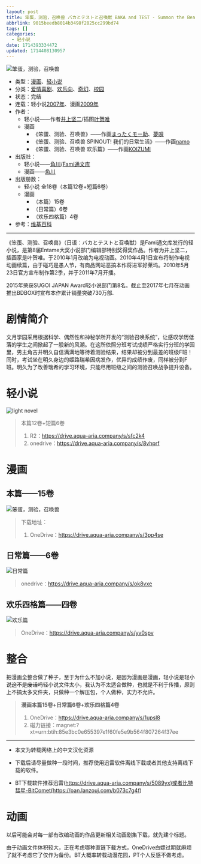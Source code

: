 ```yaml
---
layout: post
title: 笨蛋，测验，召唤兽 バカとテストと召喚獣 BAKA and TEST - Summon the Beasts -
abbrlink: 9015beedb8014b3498f2825cc299bd74
tags: []
categories:
  - 轻小说
date: 1714393334472
updated: 1714408130957
---
```


![笨蛋，测验，召唤兽](https://img.20000207.xyz/file/ab4ea2bcdeda7e3cdf08c.jpg)

- 类型：[漫画](/index.php/category/漫画)、[轻小说](/index.php/category/轻小说)
- 分类：[爱情喜剧](/index.php/category/恋爱喜剧)、[欢乐向](/index.php/category/欢乐向)、[奇幻](/index.php/category/奇幻)、[校园](/index.php/category/校园)
- 状态：完结
- 连载：轻小说[2007年](/index.php/category/2007年)、漫画[2009年](/index.php/category/2009年)
- 作者：
  - 轻小说——作者[井上坚二](/index.php/category/井上坚二)/插图[叶贺唯](/index.php/category/叶贺唯)
  - 漫画
    - 《笨蛋、测验、召唤兽》——作画[まったくモー助](/index.php/category/まったくモー助)、[夢唄](/index.php/category/夢唄)
    - 《笨蛋、测验、召唤兽 SPINOUT! 我们的日常生活》——作画[namo](/index.php/category/namo)
    - 《笨蛋、测验、召唤兽 欢乐篇》——作画[KOIZUMI](/index.php/category/KOIZUMI)
- 出版社：
  - 轻小说——[角川](/index.php/category/角川)/[Fami通文库](/index.php/category/Fami通文库)
  - 漫画——[角川](/index.php/category/角川)
- 出版册数：
  - 轻小说 全18卷（本篇12卷+短篇6卷）
  - 漫画
    - （本篇）15卷
    - （日常篇）6卷
    - （欢乐四格篇）4卷
- 参考：[维基百科](https://zh.wikipedia.org/wiki/笨蛋，测验，召唤兽)

***

《笨蛋、测验、召唤兽》（日语：バカとテストと召喚獣）是Fami通文库发行的轻小说，是第8届Entame大奖小说部门编辑部特别奖得奖作品。作者为井上坚二，插画家是叶贺唯。于2010年1月改编为电视动画。2010年4月1日宣布将制作电视动画续篇，由于碰巧是愚人节，有商品网站恶搞本作将进军好莱坞。2010年5月23日官方宣布制作第2季，并于2011年7月开播。

2015年荣获SUGOI JAPAN Award轻小说部门第8名。截止至2017年七月在动画推出BDBOX时宣布本作累计销量突破730万部.

# 剧情简介

文月学园采用根据科学、偶然性和神秘学所开发的“测验召唤系统”，让感叹学历低落的学生之间掀起了一股新的风潮。在这所依照分班考试成绩严格实行分班的学园里，男主角吉井明久自信满满地等待着测验结果，结果却被分到最差的班级F班！同时，考试坐在明久身边的姬路瑞希因病发作，优异的成绩作废，同样被分到F班。明久为了改善瑞希的学习环境，只能尽用班级之间的测验召唤战争提升设备。

# 轻小说

![light novel](https://img.20000207.xyz/file/39d4eafb0865a336bc940.jpg)

> 本篇12卷+短篇6卷
>
> 1. R2：<https://drive.aqua-aria.company/s/sfc2k4>
> 2. onedrive：<https://drive.aqua-aria.company/s/8vhprf>

# 漫画

## 本篇——15卷

![笨蛋，测验，召唤兽](https://img.20000207.xyz/file/ab4ea2bcdeda7e3cdf08c.jpg)

> 下载地址：
>
> 1. OneDrive：<https://drive.aqua-aria.company/s/3pp4se>

## 日常篇——6卷

![日常篇](https://img.20000207.xyz/file/d7f5f0e81519896acbab3.jpg)

> onedrive：<https://drive.aqua-aria.company/s/ok8vxe>

## 欢乐四格篇——四卷

![欢乐篇](https://img.20000207.xyz/file/953096e7fd177f0cfd6ff.jpg)

> OneDrive：<https://drive.aqua-aria.company/s/yv0spv>

# 整合

把漫画全整合做了种子，至于为什么不加小说，是因为漫画是漫画，轻小说是轻小说~~这不是废话吗~~轻小说文件太小，我认为不太适合做种，也就是不利于传播，原则上不搞太多文件夹，只做种一个解压包，个人做种，实力不允许。

> **漫画本篇15卷+日常篇6卷+欢乐四格篇4卷**
>
> 1. OneDrive：<https://drive.aqua-aria.company/s/1upsl8>
> 2. 磁力链接：magnet:?xt=urn:btih:85e3bc0e655397e1f60fe5e9b564f807264f37ee

***

- 本文为转载网络上的中文汉化资源

- 下载后请尽量做种一段时间，推荐使用迅雷软件离线下载或者其他支持离线下载的软件。

- BT下载软件推荐迅雷(<https://drive.aqua-aria.company/s/5089yx)或者比特彗星-BitComet(https://pan.lanzouj.com/b073c7g4f>)

# 动画

以后可能会对每一部有改编动画的作品更新相关动画剧集下载，就先建个标题。

由于动画文件体积较大，正在考虑哪种直链下载方式，OneDrive白嫖过期就麻烦了就不考虑它了仅作为备份。BT大概率转载动漫花园，PT个人反感不做考虑。
